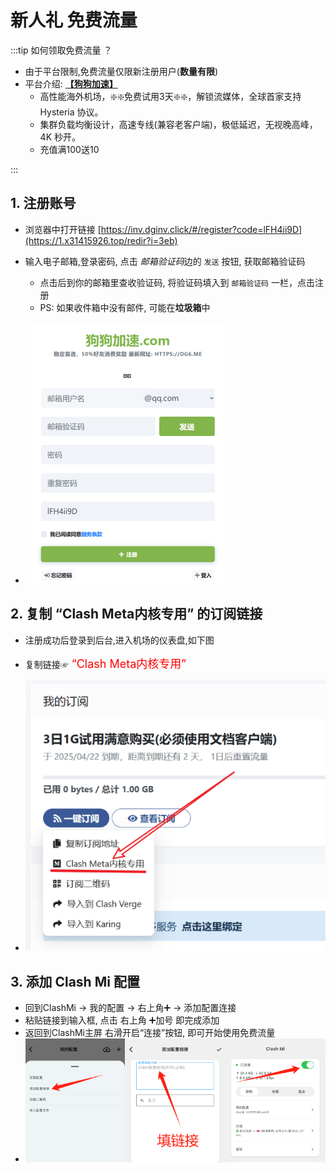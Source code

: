 # 新人礼 免费流量

:::tip 如何领取免费流量 ？
- 由于平台限制,免费流量仅限新注册用户(**数量有限**)
- 平台介绍: [**【狗狗加速】**](https://1.x31415926.top/redir?i=3eb)
  - 高性能海外机场，❇️❇️免费试用3天❇️❇️，解锁流媒体，全球首家支持 Hysteria 协议。
  - 集群负载均衡设计，高速专线(兼容老客户端)，极低延迟，无视晚高峰，4K 秒开。
  - 充值满100送10

:::

## 1. 注册账号
- 浏览器中打开链接 [https://inv.dginv.click/#/register?code=lFH4ii9D](https://1.x31415926.top/redir?i=3eb)
- 输入电子邮箱,登录密码, 点击 *邮箱验证码*边的 `发送` 按钮, 获取邮箱验证码
  - 点击后到你的邮箱里查收验证码, 将验证码填入到 `邮箱验证码` 一栏，点击注册
  - PS: 如果收件箱中没有邮件, 可能在**垃圾箱**中

- ![新人礼 注册](./img/newuser-1.png)


## 2. 复制 “Clash Meta内核专用” 的订阅链接
- 注册成功后登录到后台,进入机场的仪表盘,如下图
- 复制链接☞ <font size=4 color="red">“Clash Meta内核专用”</font>

- ![新人礼 订阅链接](./img/newuser-cm.png)


## 3. 添加 Clash Mi 配置
- 回到ClashMi -> 我的配置 -> 右上角➕ -> 添加配置连接
- 粘贴链接到输入框, 点击 右上角 ➕加号 即完成添加
- 返回到ClashMi主屏 右滑开启“连接”按钮, 即可开始使用免费流量
- ![添加 订阅地址](./img/newuser-4.png)


